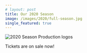 ```yaml
---
# layout: post
title: Our 2020 Season
image: /images/2020/full-season.jpg
single_featured: true
---
```


<script lang="ts">
  import site from "../../data/site"
</script>

![2020 Season Production logos](/images/2020/full-season.jpg)

<p class="text-center m-4">Tickets are on sale now!</p>


